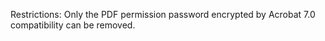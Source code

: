 Restrictions:
Only the PDF permission password encrypted by Acrobat 7.0 compatibility can be removed.
